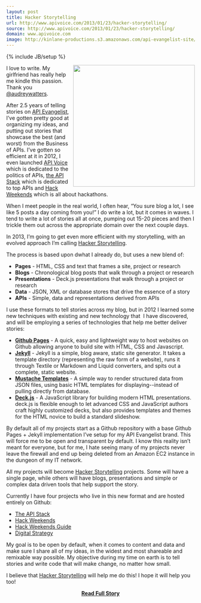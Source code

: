 ```yaml
---
layout: post
title: Hacker Storytelling
url: http://www.apivoice.com/2013/01/23/hacker-storytelling/
source: http://www.apivoice.com/2013/01/23/hacker-storytelling/
domain: www.apivoice.com
image: http://kinlane-productions.s3.amazonaws.com/api-evangelist-site/blog/Tag-Cloud-Hacker-Storytelling.png
---
```

{% include JB/setup %}<p><p>
     <a href="http://hackerstorytelling.com"><img src="https://s3.amazonaws.com/kinlane-productions/hacker-storytelling/Tag-Cloud-Hacker-Storytelling.png"  width="325" align="right" /></a>
</p>
<p>
     I love to write. My girlfriend has really help me kindle this passion. Thank you <a href="https://twitter.com/audreywatters/">@audreywatters</a>.
</p>
<p>
     After 2.5 years of telling stories on <a href="http://apievangelist.com/">API Evangelist</a>, I’ve gotten pretty good at organizing my ideas, and putting out stories that showcase the best (and worst) from the Business of APIs. I’ve gotten so efficient at it in 2012, I even launched <a href="http://apievoice.com/">API Voice</a> which is dedicated to the politics of APIs, <a href="http://theapistack.com">the API Stack</a> which is dedicated to top APIs and <a href="http://hackweekends.com/">Hack Weekends</a> which is all about hackathons.
</p>
<p>
     When I meet people in the real world, I often hear, “You sure blog a lot, I see like 5 posts a day coming from you!” I do write a lot, but it comes in waves. I tend to write a lot of stories all at once, pumping out 15-20 pieces and then I trickle them out across the appropriate domain over the next couple days.
</p>
<p>
     In 2013, I’m going to get even more efficient with my storytelling, with an evolved approach I’m calling <a href="http://hackerstorytelling.com/">Hacker Storytelling</a>.
</p>
<p>
     The process is based upon dwhat I already do, but uses a new blend of:
</p>
<ul>
     <li>
          <strong>Pages</strong> - HTML, CSS and text that frames a site, project or research
     </li>
     <li>
          <strong>Blogs</strong> - Chronological blog posts that walk through a project or research
     </li>
     <li>
          <strong>Presentations</strong> - Deck.js presentations that walk through a project or research
     </li>
     <li>
          <strong>Data</strong> - JSON, XML or database stores that drive the essence of a story
     </li>
     <li>
          <strong>APIs</strong> - Simple, data and representations derived from APIs
     </li>
</ul>
<p>
     I use these formats to tell stories across my blog, but in 2012 I learned some new techniques with existing and new technology that  I have discovered, and will be employing a series of technologies that help me better deliver stories:
</p>
<ul>
     <li>
          <a href="http://pages.github.com/" target="_blank"><strong>Github Pages</strong></a> - A quick, easy and lightweight way to host websites on Github allowing anyone to build site with HTML, CSS and Javascript.
     </li>
     <li>
          <a href="https://github.com/mojombo/jekyllreadme" target="_blank"><strong>Jekyll</strong></a> - Jekyll is a simple, blog aware, static site generator. It takes a template directory (representing the raw form of a website), runs it through Textile or Markdown and Liquid converters, and spits out a complete, static website.
     </li>
     <li>
          <a href="http://pages.github.com/" target="_blank"><strong>Mustache Templates</strong></a> - A simple way to render structured data from JSON files, using basic HTML templates for displaying--instead of pulling directly from database.
     </li>
     <li>
          <a href="http://pages.github.com/" target="_blank"><strong>Deck.js</strong></a> - A JavaScript library for building modern HTML presentations. deck.js is flexible enough to let advanced CSS and JavaScript authors craft highly customized decks, but also provides templates and themes for the HTML novice to build a standard slideshow.
     </li>
</ul>
<p>
     By default all of my projects start as a Github repository with a base Github Pages + Jekyll implementation I’ve setup for my API Evangelist brand. This will force me to be open and transparent by default. I know this reality isn’t meant for everyone, but for me, I hate seeing many of my projects never leave the firewall and end up being deleted from an Amazon EC2 instance in the dungeon of my IT network.
</p>
<p>
     All my projects will become <a title="Hacker Storytelling" href="http://hackerstorytelling.com">Hacker Storytelling</a> projects. Some will have a single page, while others will have blogs, presentations and simple or complex data driven tools that help support the story.
</p>
<p>
     Currently I have four projects who live in this new format and are hosted entirely on Github:
</p>
<ul>
     <li>
          <a href="http://theapistack.com">The API Stack</a>
     </li>
     <li>
          <a title="Hack Weekends" href="http://hackweekends.com">Hack Weekends</a>
     </li>
     <li>
          <a title="Hack Weekends Guide" href="http://guide.hackweekends.com">Hack Weekends Guide</a>
     </li>
     <li>
          <a href="http://digitalstrategy.apievangelist.com">Digital Strategy</a>
     </li>
</ul>
<p>
     My goal is to be open by default, when it comes to content and data and make sure I share all of my ideas, in the widest and most shareable and remixable way possible. My objective during my time on earth is to tell stories and write code that will make change, no matter how small.
</p>
<p>
     I believe that <a title="Hacker Storytelling" href="http://hackerstorytelling.com">Hacker Storytelling</a> will help me do this! I hope it will help you too!
</p></p>
<center><p><a href="http://www.apivoice.com/2013/01/23/hacker-storytelling/" style='padding:25px; font-sze:18px; font-weight: bold;'>Read Full Story</a></p></center>
